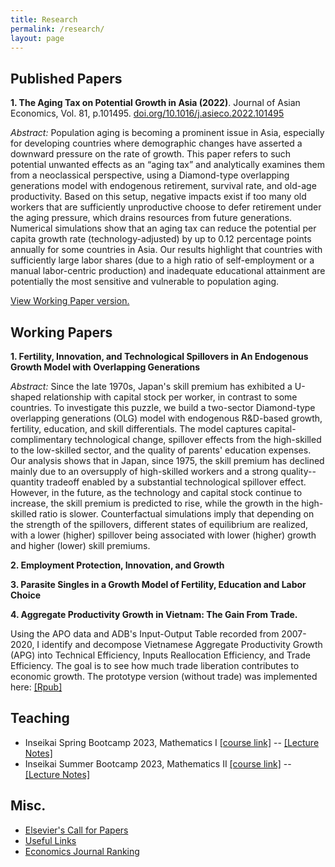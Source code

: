```yaml
---
title: Research
permalink: /research/
layout: page
---
```


## Published Papers

**1. The Aging Tax on Potential Growth in Asia (2022)**. Journal of Asian Economics, Vol. 81, p.101495. [doi.org/10.1016/j.asieco.2022.101495](https://doi.org/10.1016/j.asieco.2022.101495)

*Abstract:* Population aging is becoming a prominent issue in Asia, especially for developing countries where demographic changes have asserted a downward pressure on the rate of growth. This paper refers to such potential unwanted effects as an “aging tax” and analytically examines them from a neoclassical perspective, using a Diamond-type overlapping generations model with endogenous retirement, survival rate, and old-age productivity. Based on this setup, negative impacts exist if too many old workers that are sufficiently unproductive choose to defer retirement under the aging pressure, which drains resources from future generations. Numerical simulations show that an aging tax can reduce the potential per capita growth rate (technology-adjusted) by up to 0.12 percentage points annually for some countries in Asia. Our results highlight that countries with sufficiently large labor shares (due to a high ratio of self-employment or a manual labor-centric production) and inadequate educational attainment are potentially the most sensitive and vulnerable to population aging.

[View Working Paper version.](https://docs.google.com/viewer?url=https://www2.econ.tohoku.ac.jp/~PDesign/dp/TUPD-2022-002.pdf)

## Working Papers

**1. Fertility, Innovation, and Technological Spillovers in An Endogenous Growth Model with Overlapping Generations**

*Abstract:* Since the late 1970s, Japan's skill premium has exhibited a U-shaped relationship with capital stock per worker, in contrast to some countries. To investigate this puzzle, we build a two-sector Diamond-type overlapping generations (OLG) model with endogenous R\&D-based growth, fertility, education, and skill differentials. The model captures capital-complimentary technological change, spillover effects from the high-skilled to the low-skilled sector, and the quality of parents' education expenses. Our analysis shows that in Japan, since 1975, the skill premium has declined mainly due to an oversupply of high-skilled workers and a strong quality--quantity tradeoff enabled by a substantial technological spillover effect. However, in the future, as the technology and capital stock continue to increase, the skill premium is predicted to rise, while the growth in the high-skilled ratio is slower. Counterfactual simulations imply that depending on the strength of the spillovers, different states of equilibrium are realized, with a lower (higher) spillover being associated with lower (higher) growth and higher (lower) skill premiums.

**2. Employment Protection, Innovation, and Growth**

**3. Parasite Singles in a Growth Model of Fertility, Education and Labor Choice**

**4. Aggregate Productivity Growth in Vietnam: The Gain From Trade.**

Using the APO data and ADB's Input-Output Table recorded from 2007-2020, I identify and decompose Vietnamese Aggregate Productivity Growth (APG) into Technical Efficiency, Inputs Reallocation Efficiency, and Trade Efficiency. The goal is to see how much trade liberation contributes to economic growth. The prototype version (without trade) was implemented here: [[Rpub]](https://rpubs.com/thanhqtran/775009)


## Teaching

- Inseikai Spring Bootcamp 2023, Mathematics I [[course link]](https://github.com/thanhqtran/tohoku_bootcamp/tree/main/spring2023) -- [[Lecture Notes]](https://docs.google.com/viewer?url=https://raw.githubusercontent.com/thanhqtran/tohoku_bootcamp/main/spring2023/math/main.pdf)
- Inseikai Summer Bootcamp 2023, Mathematics II [[course link]](https://github.com/thanhqtran/tohoku_bootcamp/tree/main/summer2023) -- [[Lecture Notes]](https://docs.google.com/viewer?url=https://raw.githubusercontent.com/thanhqtran/tohoku_bootcamp/main/summer2023/math/summer_math.pdf)

## Misc.

- [Elsevier's Call for Papers](https://www.sciencedirect.com/browse/calls-for-papers?subject=economics-and-econometrics)
- [Useful Links](https://thanhqtran.github.io/useful-links/)
- [Economics Journal Ranking](https://thanhqtran.github.io/journal-raking/)